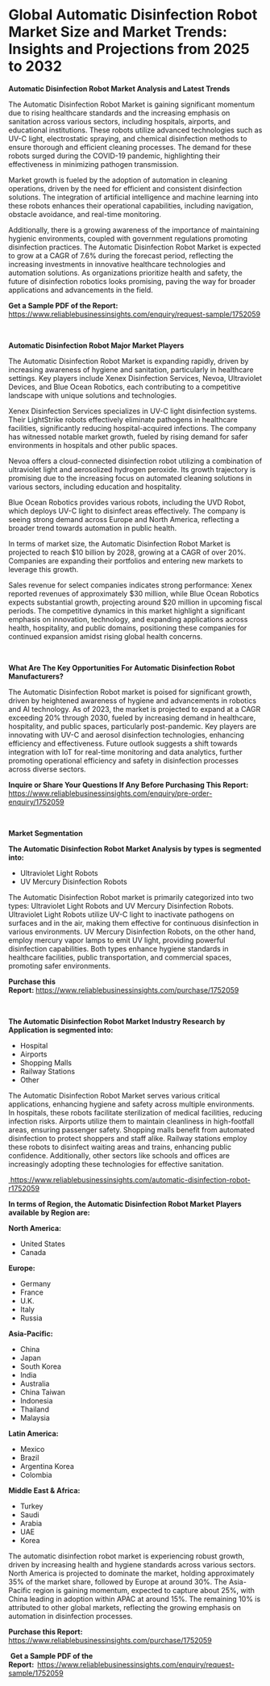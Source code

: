 <p><h1>Global Automatic Disinfection Robot Market Size and Market Trends: Insights and Projections from 2025 to 2032</h1></p><p><strong>Automatic Disinfection Robot Market Analysis and Latest Trends</strong></p>
<p><p>The Automatic Disinfection Robot Market is gaining significant momentum due to rising healthcare standards and the increasing emphasis on sanitation across various sectors, including hospitals, airports, and educational institutions. These robots utilize advanced technologies such as UV-C light, electrostatic spraying, and chemical disinfection methods to ensure thorough and efficient cleaning processes. The demand for these robots surged during the COVID-19 pandemic, highlighting their effectiveness in minimizing pathogen transmission.</p><p>Market growth is fueled by the adoption of automation in cleaning operations, driven by the need for efficient and consistent disinfection solutions. The integration of artificial intelligence and machine learning into these robots enhances their operational capabilities, including navigation, obstacle avoidance, and real-time monitoring.</p><p>Additionally, there is a growing awareness of the importance of maintaining hygienic environments, coupled with government regulations promoting disinfection practices. The Automatic Disinfection Robot Market is expected to grow at a CAGR of 7.6% during the forecast period, reflecting the increasing investments in innovative healthcare technologies and automation solutions. As organizations prioritize health and safety, the future of disinfection robotics looks promising, paving the way for broader applications and advancements in the field.</p></p>
<p><strong>Get a Sample PDF of the Report:&nbsp;</strong> <a href="https://www.reliablebusinessinsights.com/enquiry/request-sample/1752059?utm_campaign=3672&utm_medium=2&utm_source=Github&utm_content=ia&utm_term=17042025&utm_id=automatic-disinfection-robot">https://www.reliablebusinessinsights.com/enquiry/request-sample/1752059</a></p>
<p>&nbsp;</p>
<p><strong>Automatic Disinfection Robot Major Market Players</strong></p>
<p><p>The Automatic Disinfection Robot Market is expanding rapidly, driven by increasing awareness of hygiene and sanitation, particularly in healthcare settings. Key players include Xenex Disinfection Services, Nevoa, Ultraviolet Devices, and Blue Ocean Robotics, each contributing to a competitive landscape with unique solutions and technologies.</p><p>Xenex Disinfection Services specializes in UV-C light disinfection systems. Their LightStrike robots effectively eliminate pathogens in healthcare facilities, significantly reducing hospital-acquired infections. The company has witnessed notable market growth, fueled by rising demand for safer environments in hospitals and other public spaces.</p><p>Nevoa offers a cloud-connected disinfection robot utilizing a combination of ultraviolet light and aerosolized hydrogen peroxide. Its growth trajectory is promising due to the increasing focus on automated cleaning solutions in various sectors, including education and hospitality.</p><p>Blue Ocean Robotics provides various robots, including the UVD Robot, which deploys UV-C light to disinfect areas effectively. The company is seeing strong demand across Europe and North America, reflecting a broader trend towards automation in public health.</p><p>In terms of market size, the Automatic Disinfection Robot Market is projected to reach $10 billion by 2028, growing at a CAGR of over 20%. Companies are expanding their portfolios and entering new markets to leverage this growth.</p><p>Sales revenue for select companies indicates strong performance: Xenex reported revenues of approximately $30 million, while Blue Ocean Robotics expects substantial growth, projecting around $20 million in upcoming fiscal periods. The competitive dynamics in this market highlight a significant emphasis on innovation, technology, and expanding applications across health, hospitality, and public domains, positioning these companies for continued expansion amidst rising global health concerns.</p></p>
<p>&nbsp;</p>
<p><strong>What Are The Key Opportunities For Automatic Disinfection Robot Manufacturers?</strong></p>
<p><p>The Automatic Disinfection Robot market is poised for significant growth, driven by heightened awareness of hygiene and advancements in robotics and AI technology. As of 2023, the market is projected to expand at a CAGR exceeding 20% through 2030, fueled by increasing demand in healthcare, hospitality, and public spaces, particularly post-pandemic. Key players are innovating with UV-C and aerosol disinfection technologies, enhancing efficiency and effectiveness. Future outlook suggests a shift towards integration with IoT for real-time monitoring and data analytics, further promoting operational efficiency and safety in disinfection processes across diverse sectors.</p></p>
<p><strong>Inquire or Share Your Questions If Any Before Purchasing This Report:</strong> <a href="https://www.reliablebusinessinsights.com/enquiry/pre-order-enquiry/1752059?utm_campaign=3672&utm_medium=2&utm_source=Github&utm_content=ia&utm_term=17042025&utm_id=automatic-disinfection-robot">https://www.reliablebusinessinsights.com/enquiry/pre-order-enquiry/1752059</a></p>
<p>&nbsp;</p>
<p><strong>Market Segmentation</strong></p>
<p><strong>The Automatic Disinfection Robot Market Analysis by types is segmented into:</strong></p>
<p><ul><li>Ultraviolet Light Robots</li><li>UV Mercury Disinfection Robots</li></ul></p>
<p><p>The Automatic Disinfection Robot market is primarily categorized into two types: Ultraviolet Light Robots and UV Mercury Disinfection Robots. Ultraviolet Light Robots utilize UV-C light to inactivate pathogens on surfaces and in the air, making them effective for continuous disinfection in various environments. UV Mercury Disinfection Robots, on the other hand, employ mercury vapor lamps to emit UV light, providing powerful disinfection capabilities. Both types enhance hygiene standards in healthcare facilities, public transportation, and commercial spaces, promoting safer environments.</p></p>
<p><strong>Purchase this Report:&nbsp;</strong><a href="https://www.reliablebusinessinsights.com/purchase/1752059?utm_campaign=3672&utm_medium=2&utm_source=Github&utm_content=ia&utm_term=17042025&utm_id=automatic-disinfection-robot">https://www.reliablebusinessinsights.com/purchase/1752059</a></p>
<p>&nbsp;</p>
<p><strong>The Automatic Disinfection Robot Market Industry Research by Application is segmented into:</strong></p>
<p><ul><li>Hospital</li><li>Airports</li><li>Shopping Malls</li><li>Railway Stations</li><li>Other</li></ul></p>
<p><p>The Automatic Disinfection Robot Market serves various critical applications, enhancing hygiene and safety across multiple environments. In hospitals, these robots facilitate sterilization of medical facilities, reducing infection risks. Airports utilize them to maintain cleanliness in high-footfall areas, ensuring passenger safety. Shopping malls benefit from automated disinfection to protect shoppers and staff alike. Railway stations employ these robots to disinfect waiting areas and trains, enhancing public confidence. Additionally, other sectors like schools and offices are increasingly adopting these technologies for effective sanitation.</p></p>
<p><a href="https://www.reliablebusinessinsights.com/automatic-disinfection-robot-r1752059?utm_campaign=3672&utm_medium=2&utm_source=Github&utm_content=ia&utm_term=17042025&utm_id=automatic-disinfection-robot">&nbsp;https://www.reliablebusinessinsights.com/automatic-disinfection-robot-r1752059</a></p>
<p><strong>In terms of Region, the Automatic Disinfection Robot Market Players available by Region are:</strong></p>
<p>
    <p> <strong> North America: </strong>
        <ul>
            <li>United States</li>
            <li>Canada</li>
        </ul>
        </p> 
    <p> <strong> Europe: </strong>
        <ul>
            <li>Germany</li>
            <li>France</li>
            <li>U.K.</li>
            <li>Italy</li>
            <li>Russia</li>
        </ul>
        </p> 
    <p> <strong> Asia-Pacific: </strong>
        <ul>
            <li>China</li>
            <li>Japan</li>
            <li>South Korea</li>
            <li>India</li>
            <li>Australia</li>
            <li>China Taiwan</li>
            <li>Indonesia</li>
            <li>Thailand</li>
            <li>Malaysia</li>
        </ul>
        </p> 
    <p> <strong> Latin America: </strong>
        <ul>
            <li>Mexico</li>
            <li>Brazil</li>
            <li>Argentina Korea</li>
            <li>Colombia</li>
        </ul>
        </p> 
    <p> <strong> Middle East & Africa: </strong>
        <ul>
            <li>Turkey</li>
            <li>Saudi</li>
            <li>Arabia</li>
            <li>UAE</li>
            <li>Korea</li>
        </ul>
    </p>
    </p>
<p><p>The automatic disinfection robot market is experiencing robust growth, driven by increasing health and hygiene standards across various sectors. North America is projected to dominate the market, holding approximately 35% of the market share, followed by Europe at around 30%. The Asia-Pacific region is gaining momentum, expected to capture about 25%, with China leading in adoption within APAC at around 15%. The remaining 10% is attributed to other global markets, reflecting the growing emphasis on automation in disinfection processes.</p></p>
<p><strong>Purchase this Report: </strong><a href="https://www.reliablebusinessinsights.com/purchase/1752059?utm_campaign=3672&utm_medium=2&utm_source=Github&utm_content=ia&utm_term=17042025&utm_id=automatic-disinfection-robot">https://www.reliablebusinessinsights.com/purchase/1752059</a></p>
<p>&nbsp;<strong>Get a Sample PDF of the Report:&nbsp;&nbsp;</strong><a href="https://www.reliablebusinessinsights.com/enquiry/request-sample/1752059?utm_campaign=3672&utm_medium=2&utm_source=Github&utm_content=ia&utm_term=17042025&utm_id=automatic-disinfection-robot">https://www.reliablebusinessinsights.com/enquiry/request-sample/1752059</a></p>
<p><strong></strong></p>
<p><p></p><p></p><p></p></p>